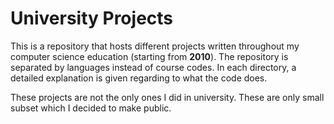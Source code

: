 University Projects
===

This is a repository that hosts different projects written throughout my
computer science education (starting from **2010**). The repository is separated by languages instead of course codes. In each directory, a detailed explanation is given regarding to what the code does.

These projects are not the only ones I did in university. These are only
small subset which I decided to make public.